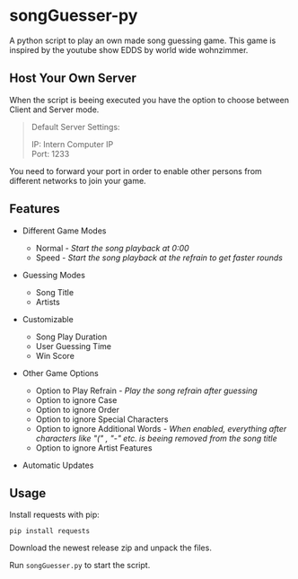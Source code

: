 # songGuesser-py

A python script to play an own made song guessing game. This game is inspired by the youtube show EDDS by world wide wohnzimmer.

## Host Your Own Server

When the script is beeing executed you have the option to choose between Client and Server mode.

> Default Server Settings:
>
> IP: Intern Computer IP<br/>
> Port: 1233

You need to forward your port in order to enable other persons from different networks to join your game.

## Features

- Different Game Modes
    * Normal - _Start the song playback at 0:00_
    * Speed - _Start the song playback at the refrain to get faster rounds_
    
- Guessing Modes
    * Song Title
    * Artists
    
- Customizable
    * Song Play Duration
    * User Guessing Time
    * Win Score
    
- Other Game Options
    * Option to Play Refrain - _Play the song refrain after guessing_
    * Option to ignore Case
    * Option to ignore Order
    * Option to ignore Special Characters
    * Option to ignore Additional Words - _When enabled, everything after characters like "(" , "-" etc. is beeing removed from the song title_
    * Option to ignore Artist Features

- Automatic Updates

## Usage

Install requests with pip:

``pip install requests``

Download the newest release zip and unpack the files.

Run ``songGuesser.py`` to start the script.
